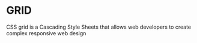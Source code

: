 # GRID
CSS grid is a Cascading Style Sheets that allows web developers to create complex responsive web design 
